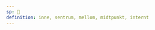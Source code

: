 ```yaml
---
sp: 󱤏
definition: inne, sentrum, mellom, midtpunkt, internt
---
```

<!-- insa is the inside of something, or the point inbetween several other things. it can also describe the stuff that is inside of something, like your the various things inside of your computer or a person's organs. -->